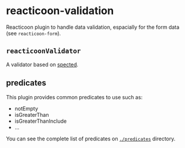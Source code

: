 # reacticoon-validation

Reacticoon plugin to handle data validation, espacially for the form data (see `reacticoon-form`).


## `reacticoonValidator`

A validator based on [spected](https://github.com/25th-floor/spected).

## predicates

This plugin provides common predicates to use such as:

- notEmpty
- isGreaterThan
- isGreaterThanInclude
- ...

You can see the complete list of predicates on [`./predicates`]('./predicates') directory.

